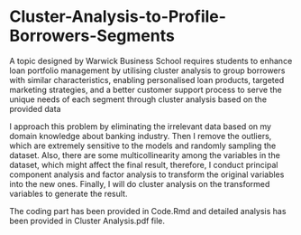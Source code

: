 # Cluster-Analysis-to-Profile-Borrowers-Segments
A topic designed by Warwick Business School requires students to enhance loan portfolio management by utilising cluster analysis to group borrowers with similar characteristics, enabling personalised loan products, targeted marketing strategies, and a better customer support process to serve the unique needs of each segment through cluster analysis based on the provided data

I approach this problem by eliminating the irrelevant data based on my domain knowledge about banking industry. Then I remove the outliers, which are extremely sensitive to the models and randomly sampling the dataset. Also, there are some multicollinearity among the variables in the dataset, which might affect the final result, therefore, I conduct principal component analysis and factor analysis to transform the original variables into the new ones. Finally, I will do cluster analysis on the transformed variables to generate the result.

The coding part has been provided in Code.Rmd and detailed analysis has been provided in Cluster Analysis.pdf file.
